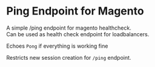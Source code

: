 # Ping Endpoint for Magento  
A simple /ping endpoint for magento healthcheck.  
Can be used as health check endpoint for loadbalancers.  
  
Echoes `Pong` if everything is working fine  

Restricts new session creation for `/ping` endpoint.  
